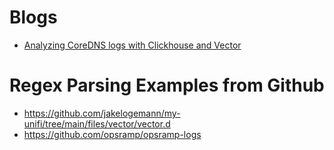# Blogs
- [Analyzing CoreDNS logs with Clickhouse and Vector](https://mrkaran.dev/posts/coredns-vector-clickhouse/)

# Regex Parsing Examples from Github
- https://github.com/jakelogemann/my-unifi/tree/main/files/vector/vector.d
- https://github.com/opsramp/opsramp-logs
